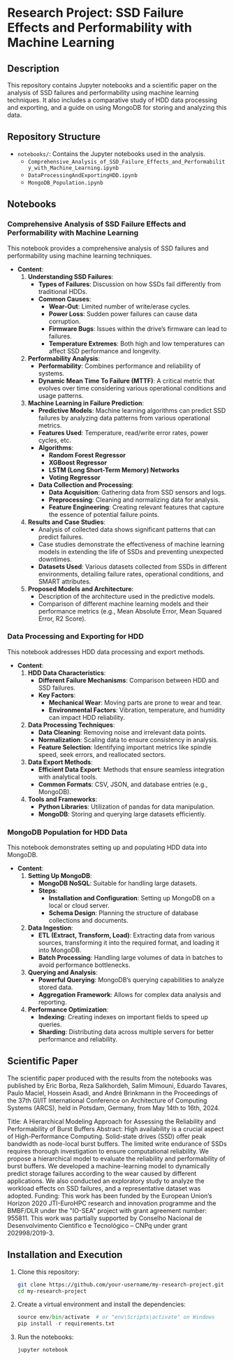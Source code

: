 # Research Project: SSD Failure Effects and Performability with Machine Learning

## Description
This repository contains Jupyter notebooks and a scientific paper on the analysis of SSD failures and performability using machine learning techniques. It also includes a comparative study of HDD data processing and exporting, and a guide on using MongoDB for storing and analyzing this data.

## Repository Structure
- `notebooks/`: Contains the Jupyter notebooks used in the analysis.
  - `Comprehensive_Analysis_of_SSD_Failure_Effects_and_Performability_with_Machine_Learning.ipynb`
  - `DataProcessingAndExportingHDD.ipynb`
  - `MongoDB_Population.ipynb`

## Notebooks

### Comprehensive Analysis of SSD Failure Effects and Performability with Machine Learning
This notebook provides a comprehensive analysis of SSD failures and performability using machine learning techniques.

- **Content**:
  1. **Understanding SSD Failures**:
     - **Types of Failures**: Discussion on how SSDs fail differently from traditional HDDs.
     - **Common Causes**:
       - **Wear-Out**: Limited number of write/erase cycles.
       - **Power Loss**: Sudden power failures can cause data corruption.
       - **Firmware Bugs**: Issues within the drive’s firmware can lead to failures.
       - **Temperature Extremes**: Both high and low temperatures can affect SSD performance and longevity.
  2. **Performability Analysis**:
     - **Performability**: Combines performance and reliability of systems.
     - **Dynamic Mean Time To Failure (MTTF)**: A critical metric that evolves over time considering various operational conditions and usage patterns.
  3. **Machine Learning in Failure Prediction**:
     - **Predictive Models**: Machine learning algorithms can predict SSD failures by analyzing data patterns from various operational metrics.
     - **Features Used**: Temperature, read/write error rates, power cycles, etc.
     - **Algorithms**: 
       - **Random Forest Regressor**
       - **XGBoost Regressor**
       - **LSTM (Long Short-Term Memory) Networks**
       - **Voting Regressor**
     - **Data Collection and Processing**:
       - **Data Acquisition**: Gathering data from SSD sensors and logs.
       - **Preprocessing**: Cleaning and normalizing data for analysis.
       - **Feature Engineering**: Creating relevant features that capture the essence of potential failure points.
  4. **Results and Case Studies**:
     - Analysis of collected data shows significant patterns that can predict failures.
     - Case studies demonstrate the effectiveness of machine learning models in extending the life of SSDs and preventing unexpected downtimes.
     - **Datasets Used**: Various datasets collected from SSDs in different environments, detailing failure rates, operational conditions, and SMART attributes.
  5. **Proposed Models and Architecture**:
     - Description of the architecture used in the predictive models.
     - Comparison of different machine learning models and their performance metrics (e.g., Mean Absolute Error, Mean Squared Error, R2 Score).

### Data Processing and Exporting for HDD
This notebook addresses HDD data processing and export methods.

- **Content**:
  1. **HDD Data Characteristics**:
     - **Different Failure Mechanisms**: Comparison between HDD and SSD failures.
     - **Key Factors**:
       - **Mechanical Wear**: Moving parts are prone to wear and tear.
       - **Environmental Factors**: Vibration, temperature, and humidity can impact HDD reliability.
  2. **Data Processing Techniques**:
     - **Data Cleaning**: Removing noise and irrelevant data points.
     - **Normalization**: Scaling data to ensure consistency in analysis.
     - **Feature Selection**: Identifying important metrics like spindle speed, seek errors, and reallocated sectors.
  3. **Data Export Methods**:
     - **Efficient Data Export**: Methods that ensure seamless integration with analytical tools.
     - **Common Formats**: CSV, JSON, and database entries (e.g., MongoDB).
  4. **Tools and Frameworks**:
     - **Python Libraries**: Utilization of pandas for data manipulation.
     - **MongoDB**: Storing and querying large datasets efficiently.

### MongoDB Population for HDD Data
This notebook demonstrates setting up and populating HDD data into MongoDB.

- **Content**:
  1. **Setting Up MongoDB**:
     - **MongoDB NoSQL**: Suitable for handling large datasets.
     - **Steps**:
       - **Installation and Configuration**: Setting up MongoDB on a local or cloud server.
       - **Schema Design**: Planning the structure of database collections and documents.
  2. **Data Ingestion**:
     - **ETL (Extract, Transform, Load)**: Extracting data from various sources, transforming it into the required format, and loading it into MongoDB.
     - **Batch Processing**: Handling large volumes of data in batches to avoid performance bottlenecks.
  3. **Querying and Analysis**:
     - **Powerful Querying**: MongoDB’s querying capabilities to analyze stored data.
     - **Aggregation Framework**: Allows for complex data analysis and reporting.
  4. **Performance Optimization**:
     - **Indexing**: Creating indexes on important fields to speed up queries.
     - **Sharding**: Distributing data across multiple servers for better performance and reliability.

## Scientific Paper
The scientific paper produced with the results from the notebooks was published by Eric Borba, Reza Salkhordeh, Salim Mimouni, Eduardo Tavares, Paulo Maciel, Hossein Asadi, and André Brinkmann in the Proceedings of the 37th GI/IT International Conference on Architecture of Computing Systems (ARCS), held in Potsdam, Germany, from May 14th to 16th, 2024.

Title: A Hierarchical Modeling Approach for Assessing the Reliability and Performability of Burst Buffers
Abstract: High availability is a crucial aspect of High-Performance Computing. Solid-state drives (SSD) offer peak bandwidth as node-local burst buffers. The limited write endurance of SSDs requires thorough investigation to ensure computational reliability. We propose a hierarchical model to evaluate the reliability and performability of burst buffers. We developed a machine-learning model to dynamically predict storage failures according to the wear caused by different applications. We also conducted an exploratory study to analyze the workload effects on SSD failures, and a representative dataset was adopted.
Funding: This work has been funded by the European Union’s Horizon 2020 JTI-EuroHPC research and innovation programme and the BMBF/DLR under the "IO-SEA" project with grant agreement number: 955811. This work was partially supported by Conselho Nacional de Desenvolvimento Científico e Tecnológico – CNPq under grant 202998/2019-3.

## Installation and Execution

1. Clone this repository:
   ```bash
   git clone https://github.com/your-username/my-research-project.git
   cd my-research-project
   ```
2. Create a virtual environment and install the dependencies:
    ```python -m venv env
    source env/bin/activate  # or "env\Scripts\activate" on Windows
    pip install -r requirements.txt
    ```
3. Run the notebooks:
    ```
    jupyter notebook
    ```